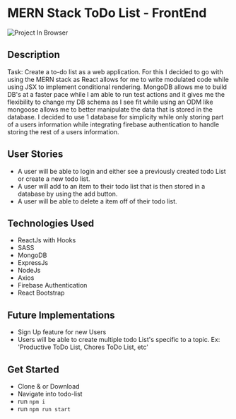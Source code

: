 # MERN Stack ToDo List - FrontEnd

![Project In Browser](https://i.imgur.com/nmho5K7.png)

## Description

Task: Create a to-do list as a web application.
For this I decided to go with using the MERN stack as React allows for me to write modulated code while using JSX to implement conditional rendering. MongoDB allows me to build DB's at a faster pace while I am able to run test actions and it gives me the flexibility to change my DB schema as I see fit while using an ODM like mongoose allows me to better manipulate the data that is stored in the database. I decided to use 1 database for simplicity while only storing part of a users information while integrating firebase authentication to handle storing the rest of a users information.

## User Stories

- A user will be able to login and either see a previously created todo List or create a new todo list.
- A user will add to an item to their todo list that is then stored in a database by using the add button.
- A user will be able to delete a item off of their todo list.

## Technologies Used

- ReactJs with Hooks
- SASS
- MongoDB
- ExpressJs
- NodeJs
- Axios
- Firebase Authentication
- React Bootstrap

## Future Implementations

- Sign Up feature for new Users
- Users will be able to create multiple todo List's specific to a topic. Ex: 'Productive ToDo List, Chores ToDo List, etc'

## Get Started

- Clone & or Download
- Navigate into todo-list
- run `npm i`
- run `npm run start`
